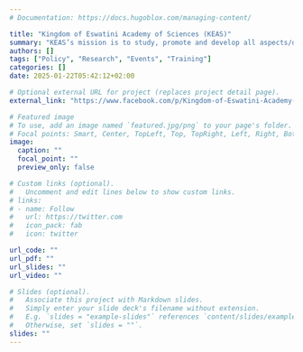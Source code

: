 ```yaml
---
# Documentation: https://docs.hugoblox.com/managing-content/

title: "Kingdom of Eswatini Academy of Sciences (KEAS)" 
summary: "KEAS’s mission is to study, promote and develop all aspects/disciplines of sciences in Eswatini."
authors: []
tags: ["Policy", "Research", "Events", "Training"]
categories: []
date: 2025-01-22T05:42:12+02:00

# Optional external URL for project (replaces project detail page).
external_link: "https://www.facebook.com/p/Kingdom-of-Eswatini-Academy-of-Sciences-100087312342351/"

# Featured image
# To use, add an image named `featured.jpg/png` to your page's folder.
# Focal points: Smart, Center, TopLeft, Top, TopRight, Left, Right, BottomLeft, Bottom, BottomRight.
image:
  caption: ""
  focal_point: ""
  preview_only: false

# Custom links (optional).
#   Uncomment and edit lines below to show custom links.
# links:
# - name: Follow
#   url: https://twitter.com
#   icon_pack: fab
#   icon: twitter

url_code: ""
url_pdf: ""
url_slides: ""
url_video: ""

# Slides (optional).
#   Associate this project with Markdown slides.
#   Simply enter your slide deck's filename without extension.
#   E.g. `slides = "example-slides"` references `content/slides/example-slides.md`.
#   Otherwise, set `slides = ""`.
slides: ""
---
```

